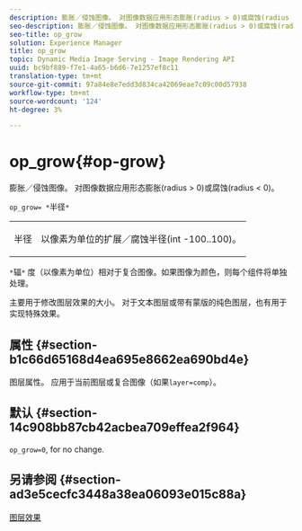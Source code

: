 ```yaml
---
description: 膨胀／侵蚀图像。 对图像数据应用形态膨胀(radius > 0)或腐蚀(radius < 0)。
seo-description: 膨胀／侵蚀图像。 对图像数据应用形态膨胀(radius > 0)或腐蚀(radius < 0)。
seo-title: op_grow
solution: Experience Manager
title: op_grow
topic: Dynamic Media Image Serving - Image Rendering API
uuid: bc9bf889-f7e1-4a65-b6d6-7e1257ef8c11
translation-type: tm+mt
source-git-commit: 97a84e8e7edd3d834ca42069eae7c09c00d57938
workflow-type: tm+mt
source-wordcount: '124'
ht-degree: 3%

---
```



# op_grow{#op-grow}

膨胀／侵蚀图像。 对图像数据应用形态膨胀(radius > 0)或腐蚀(radius &lt; 0)。

`op_grow= *`半径`*`

<table id="simpletable_3BAA4523D29E447FA7A4C9009B3E8344"> 
 <tr class="strow"> 
  <td class="stentry"> <p><span class="codeph"><span class="varname"> 半径</span></span> </p> </td> 
  <td class="stentry"> <p>以像素为单位的扩展／腐蚀半径(int -100..100)。 </p></td> 
 </tr> 
</table>

`*`辐`*` 度（以像素为单位）相对于复合图像。如果图像为颜色，则每个组件将单独处理。

主要用于修改图层效果的大小。 对于文本图层或带有蒙版的纯色图层，也有用于实现特殊效果。

## 属性 {#section-b1c66d65168d4ea695e8662ea690bd4e}

图层属性。 应用于当前图层或复合图像（如果`layer=comp`）。

## 默认 {#section-14c908bb87cb42acbea709effea2f964}

`op_grow=0`, for no change.

## 另请参阅 {#section-ad3e5cecfc3448a38ea06093e015c88a}

[图层效果](../../../../../is-api/http-ref/image-serving-api-ref/c-http-protocol-reference/c-syntax-and-features/r-layer-effects.md#reference-82a6b5311b3d4471ad2799adb3b2201c)
